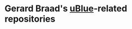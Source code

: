 Gerard Braad's [uBlue](https://github.com/ublue-os)-related repositories
=========================================

